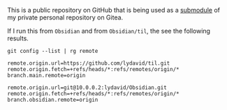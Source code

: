 
This is a public repository on GitHub that is being used as a [submodule](https://git-scm.com/book/en/v2/Git-Tools-Submodules) of my private personal repository on Gitea.

If I run this from `Obsidian` and from `Obsidian/til`, the see the following results.
```
git config --list | rg remote
```

```
remote.origin.url=https://github.com/lydavid/til.git
remote.origin.fetch=+refs/heads/*:refs/remotes/origin/*
branch.main.remote=origin
```

```
remote.origin.url=git@10.0.0.2:lydavid/Obsidian.git
remote.origin.fetch=+refs/heads/*:refs/remotes/origin/*
branch.obsidian.remote=origin
```
